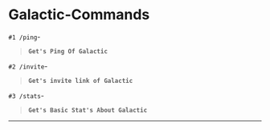# Galactic-Commands

`#1 /ping`-
> **```Get's Ping Of Galactic```**

`#2 /invite`-
> **```Get's invite link of Galactic```**

`#3 /stats`-
> **```Get's Basic Stat's About Galactic```**
_________________________________________________________________________________________________________________________________________________________________________
